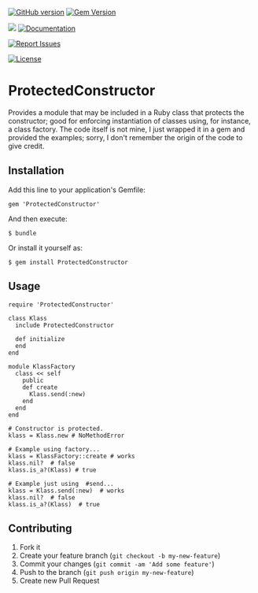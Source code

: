 [![GitHub version](http://badge.fury.io/gh/gangelo%2FProtectedConstructor.svg)](https://badge.fury.io/gh/gangelo%2FProtectedConstructor.svg)
[![Gem Version](https://badge.fury.io/rb/ProtectedConstructor.svg)](https://badge.fury.io/rb/ProtectedConstructor.svg)

![](http://ruby-gem-downloads-badge.herokuapp.com/ProtectedConstructor?type=total)
[![Documentation](http://img.shields.io/badge/docs-rdoc.info-blue.svg)](http://www.rubydoc.info/gems/ProtectedConstructor/)

[![Report Issues](https://img.shields.io/badge/report-issues-red.svg)](https://github.com/gangelo/ProtectedConstructor/issues)

[![License](http://img.shields.io/badge/license-MIT-yellowgreen.svg)](#license)
# ProtectedConstructor
Provides a module that may be included in a Ruby class that protects the constructor; good for enforcing
instantiation of classes using, for instance, a class factory. The code itself is not mine, I just wrapped it
in a gem and provided the examples; sorry, I don't remember the origin of the code to give credit.

## Installation

Add this line to your application's Gemfile:

    gem 'ProtectedConstructor'

And then execute:

    $ bundle

Or install it yourself as:

    $ gem install ProtectedConstructor

## Usage

    require 'ProtectedConstructor'
 
    class Klass
      include ProtectedConstructor
 
      def initialize
      end
    end
 
    module KlassFactory
      class << self
        public
        def create
          Klass.send(:new)
        end
      end
    end
 
    # Constructor is protected.
    klass = Klass.new # NoMethodError
 
    # Example using factory...
    klass = KlassFactory::create # works
    klass.nil?  # false
    klass.is_a?(Klass) # true
 
    # Example just using  #send...
    klass = Klass.send(:new)  # works
    klass.nil?  # false
    klass.is_a?(Klass)  # true
 
## Contributing

1. Fork it
2. Create your feature branch (`git checkout -b my-new-feature`)
3. Commit your changes (`git commit -am 'Add some feature'`)
4. Push to the branch (`git push origin my-new-feature`)
5. Create new Pull Request
